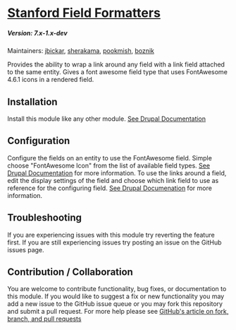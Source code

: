 # [Stanford Field Formatters](https://github.com/SU-SWS/stanford_field_formatters)
##### Version: 7.x-1.x-dev

Maintainers: [jbickar](https://github.com/jbickar), [sherakama](https://github.com/sherakama), [pookmish](https://github.com/pookmish), [boznik](https://github.com/boznik)

Provides the ability to wrap a link around any field with a link field attached to the same entity.
Gives a font awesome field type that uses FontAwesome 4.6.1 icons in a rendered field.


Installation
---

Install this module like any other module. [See Drupal Documentation](https://drupal.org/documentation/install/modules-themes/modules-7)

Configuration
---

Configure the fields on an entity to use the FontAwesome field. Simple choose "FontAwesome Icon" from the list of available field types. [See Drupal Documentation](https://www.drupal.org/docs/7/nodes-content-types-and-fields/add-a-field-to-a-content-type) for more information.
To use the links around a field, edit the display settings of the field and choose which link field to use as reference for the configuring field. [See Drupal Documenation](https://www.drupal.org/node/1577708) for more information.

Troubleshooting
---

If you are experiencing issues with this module try reverting the feature first. If you are still experiencing issues try posting an issue on the GitHub issues page.

Contribution / Collaboration
---

You are welcome to contribute functionality, bug fixes, or documentation to this module. If you would like to suggest a fix or new functionality you may add a new issue to the GitHub issue queue or you may fork this repository and submit a pull request. For more help please see [GitHub's article on fork, branch, and pull requests](https://help.github.com/articles/using-pull-requests)
